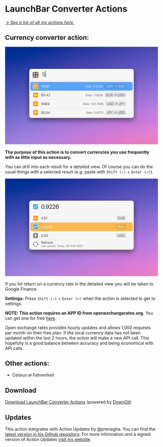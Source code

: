# LaunchBar Converter Actions

*[→ See a list of all my actions here.](https://ptujec.github.io/launchbar)* 

## Currency converter action: 

<img src="01.jpg" width="702"/> 

**The purpose of this action is to convert currencies you use frequently with as little input as necessary.** 
 
You can drill into each result for a detailed view. Of course you can do the usual things with a selected result (e.g. paste with `Shift (⇧)` + `Enter (↩)`).

<img src="02.jpg" width="702"/> 

If you hit return on a currency rate in the detailed view you will be taken to Google Finance.

**Settings:** Press `Shift (⇧)` +  `Enter (↩)` when the action is selected to get to settings.

**NOTE: This action requires an APP ID from openexchangerates.org.** You can get one for free [here](https://openexchangerates.org/signup/free). 

Open exchange rates provides hourly updates and allows 1,000 requests per month on their free plan. If the local currency data has not been updated within the last 2 hours, the action will make a new API call. This hopefully is a good balance between accuracy and being economical with API calls.

## Other actions:
- Celsius ⇄ Fahrenheit

## Download

[Download LaunchBar Converter Actions](https://minhaskamal.github.io/DownGit/#/home?url=https://github.com/Ptujec/LaunchBar/tree/master/Converter-Actions) (powered by [DownGit](https://github.com/MinhasKamal/DownGit))

## Updates

This action integrates with Action Updates by @prenagha. You can find the [latest version in his Github repository](https://github.com/prenagha/launchbar). For more information and a signed version of Action Updates [visit his website](https://renaghan.com/launchbar/action-updates/).
